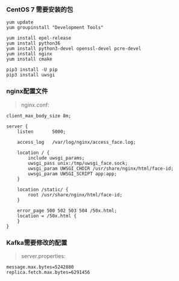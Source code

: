 
### CentOS 7 需要安装的包

```shell
yum update
yum groupinstall "Development Tools"

yum install epel-release
yum install python36
yum install python3-devel openssl-devel pcre-devel
yum install nginx
yum install cmake

pip3 install -U pip
pip3 install uwsgi
```



### nginx配置文件

> nginx.conf:

```nginx
client_max_body_size 8m;

server {
    listen       5000;

    access_log   /var/log/nginx/access_face.log;

    location / {
        include uwsgi_params;
        uwsgi_pass unix:/tmp/uwsgi_face.sock;
        uwsgi_param UWSGI_CHDIR /usr/share/nginx/html/face-id;
        uwsgi_param UWSGI_SCRIPT app:app;
    }

    location /static/ {
        root /usr/share/nginx/html/face-id;
    }

    error_page 500 502 503 504 /50x.html;
    location = /50x.html {
    }
}
```




### Kafka需要修改的配置

> server.properties:

```Kafka
message.max.bytes=5242880
replica.fetch.max.bytes=6291456
```

